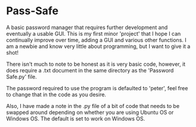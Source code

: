 # Pass-Safe
A basic password manager that requires further development and eventually a usable GUI.
This is my first minor 'project' that I hope I can continually improve over time, adding a GUI and various other functions.
I am a newbie and know very little about programming, but I want to give it a shot!

There isn't much to note to be honest as it is very basic code, however, it does require a .txt document 
in the same directory as the 'Password Safe.py' file.

The password required to use the program is defaulted to 'peter', feel free to change that in the code as you desire.

Also, I have made a note in the .py file of a bit of code that needs to be swapped around depending on whether you are using 
Ubuntu OS or Windows OS. The default is set to work on Windows OS. 
